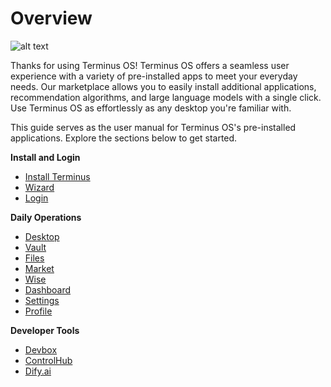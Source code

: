 # Overview

![alt text](/images/how-to/terminus/terminus.jpg)

Thanks for using Terminus OS! Terminus OS offers a seamless user experience with a variety of pre-installed apps to meet your everyday needs. Our marketplace allows you to easily install additional applications, recommendation algorithms, and large language models with a single click. Use Terminus OS as effortlessly as any desktop you're familiar with.

This guide serves as the user manual for Terminus OS's pre-installed applications. Explore the sections below to get started.

**Install and Login**

- [Install Terminus](./setup/install/)
- [Wizard](./setup/wizard.md)
- [Login](./setup/login.md)

**Daily Operations**

- [Desktop](./desktop.md)
- [Vault](./vault/)
- [Files](./files/)
- [Market](./market/)
- [Wise](./wise/)
- [Dashboard](./dashboard/)
- [Settings](./settings/)
- [Profile](./profile.md)

**Developer Tools**

- [Devbox](../../developer/develop/tutorial/devbox.md)
- [ControlHub](./controlhub/)
- [Dify.ai](./dify.md)